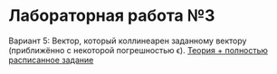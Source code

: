 # Лабораторная работа №3
Вариант 5: Вектор, который коллинеарен заданному вектору (приближённо с некоторой погрешностью ϵ).
[Теория + полностью расписанное задание](https://github.com/yui1337/oop-labs/blob/lab_3/lab3-containers.md)
